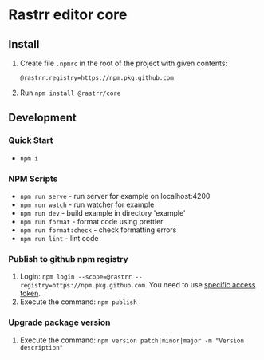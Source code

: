 # Rastrr editor core

## Install

1. Create file `.npmrc` in the root of the project with given contents:
   ```
   @rastrr:registry=https://npm.pkg.github.com
   ```
2. Run `npm install @rastrr/core`

## Development

### Quick Start

- `npm i`

### NPM Scripts

- `npm run serve` - run server for example on localhost:4200
- `npm run watch` - run watcher for example
- `npm run dev` - build example in directory 'example'
- `npm run format` - format code using prettier
- `npm run format:check` - check formatting errors
- `npm run lint` - lint code

### Publish to github npm registry

1. Login: `npm login --scope=@rastrr --registry=https://npm.pkg.github.com`. You need to use [specific access token](https://docs.github.com/en/packages/learn-github-packages/about-permissions-for-github-packages#about-scopes-and-permissions-for-package-registries).
2. Execute the command: `npm publish`

### Upgrade package version

1. Execute the command: `npm version patch|minor|major -m "Version description"`
